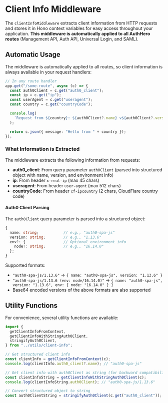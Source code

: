 # Client Info Middleware

The `clientInfoMiddleware` extracts client information from HTTP requests and stores it in Hono context variables for easy access throughout your application. **This middleware is automatically applied to all AuthHero routes** (Management API, Auth API, Universal Login, and SAML).

## Automatic Usage

The middleware is automatically applied to all routes, so client information is always available in your request handlers:

```typescript
// In any route handler
app.get("/some-route", async (c) => {
  const auth0Client = c.get("auth0_client");
  const ip = c.get("ip");
  const userAgent = c.get("useragent");
  const country = c.get("countryCode");

  console.log(
    `Request from ${country}: ${auth0Client?.name} v${auth0Client?.version}`,
  );

  return c.json({ message: "Hello from " + country });
});
```

### What Information is Extracted

The middleware extracts the following information from requests:

- **auth0_client**: From query parameter `auth0Client` (parsed into structured object with name, version, and environment info)
- **ip**: From header `x-real-ip` (max 45 chars)
- **useragent**: From header `user-agent` (max 512 chars)
- **countryCode**: From header `cf-ipcountry` (2 chars, CloudFlare country code)

#### Auth0 Client Parsing

The `auth0Client` query parameter is parsed into a structured object:

```typescript
{
  name: string;           // e.g., "auth0-spa-js"
  version: string;        // e.g., "1.13.6"
  env?: {                 // Optional environment info
    node?: string;        // e.g., "16.14.0"
  };
}
```

Supported formats:

- `"auth0-spa-js/1.13.6"` → `{ name: "auth0-spa-js", version: "1.13.6" }`
- `"auth0-spa-js/1.13.6 (env: node/16.14.0)"` → `{ name: "auth0-spa-js", version: "1.13.6", env: { node: "16.14.0" } }`
- Base64 encoded versions of the above formats are also supported

## Utility Functions

For convenience, several utility functions are available:

```typescript
import {
  getClientInfoFromContext,
  getClientInfoWithStringAuth0Client,
  stringifyAuth0Client,
} from "../utils/client-info";

// Get structured client info
const clientInfo = getClientInfoFromContext(c);
console.log(clientInfo.auth0_client?.name); // "auth0-spa-js"

// Get client info with auth0Client as string (for backward compatibility)
const clientInfoString = getClientInfoWithStringAuth0Client(c);
console.log(clientInfoString.auth0Client); // "auth0-spa-js/1.13.6"

// Convert structured object to string
const auth0ClientString = stringifyAuth0Client(c.get("auth0_client"));
```

